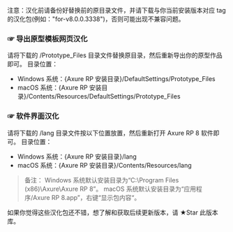 注意：汉化前请备份好替换前的原目录文件，并请下载与你当前安装版本对应 tag 的汉化包(例如："for-v8.0.0.3338")，否则可能出现不兼容问题。
### ☞ 导出原型模板网页汉化
请将下载的 /Prototype_Files 目录文件替换原目录，然后重新导出你的原型作品即可。
目录位置：
- Windows 系统：{Axure RP 安装目录}/DefaultSettings/Prototype_Files
- macOS 系统：{Axure RP 安装目录}/Contents/Resources/DefaultSettings/Prototype_Files

### ☞ 软件界面汉化
请将下载的 /lang 目录文件按以下位置放置，然后重新打开 Axure RP 8 软件即可。
目录位置：
- Windows 系统：{Axure RP 安装目录}/lang
- macOS 系统：{Axure RP 安装目录}/Contents/Resources/lang

> 备注：
> Windows 系统默认安装目录为“C:\Program Files (x86)\Axure\Axure RP 8”。
> macOS 系统默认安装目录为“应用程序/Axure RP 8.app”，右键“显示包内容“。

如果你觉得这些汉化包还不错，想了解和获取后续更新版本，请 ★Star 此版本库。
